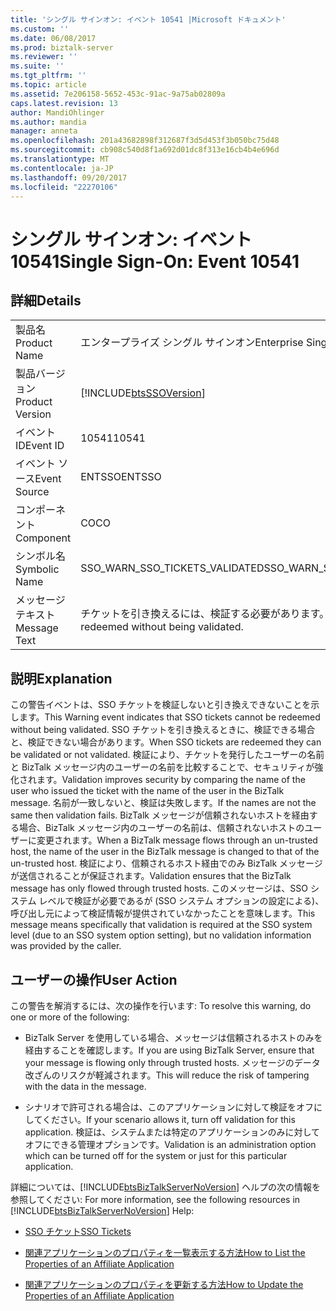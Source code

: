 ```yaml
---
title: 'シングル サインオン: イベント 10541 |Microsoft ドキュメント'
ms.custom: ''
ms.date: 06/08/2017
ms.prod: biztalk-server
ms.reviewer: ''
ms.suite: ''
ms.tgt_pltfrm: ''
ms.topic: article
ms.assetid: 7e206158-5652-453c-91ac-9a75ab02809a
caps.latest.revision: 13
author: MandiOhlinger
ms.author: mandia
manager: anneta
ms.openlocfilehash: 201a43682898f312687f3d5d453f3b050bc75d48
ms.sourcegitcommit: cb908c540d8f1a692d01dc8f313e16cb4b4e696d
ms.translationtype: MT
ms.contentlocale: ja-JP
ms.lasthandoff: 09/20/2017
ms.locfileid: "22270106"
---
```

# <a name="single-sign-on-event-10541"></a><span data-ttu-id="5fa55-102">シングル サインオン: イベント 10541</span><span class="sxs-lookup"><span data-stu-id="5fa55-102">Single Sign-On: Event 10541</span></span>
## <a name="details"></a><span data-ttu-id="5fa55-103">詳細</span><span class="sxs-lookup"><span data-stu-id="5fa55-103">Details</span></span>  
  
|||  
|-|-|  
|<span data-ttu-id="5fa55-104">製品名</span><span class="sxs-lookup"><span data-stu-id="5fa55-104">Product Name</span></span>|<span data-ttu-id="5fa55-105">エンタープライズ シングル サインオン</span><span class="sxs-lookup"><span data-stu-id="5fa55-105">Enterprise Single Sign-On</span></span>|  
|<span data-ttu-id="5fa55-106">製品バージョン</span><span class="sxs-lookup"><span data-stu-id="5fa55-106">Product Version</span></span>|[!INCLUDE[btsSSOVersion](../includes/btsssoversion-md.md)]|  
|<span data-ttu-id="5fa55-107">イベント ID</span><span class="sxs-lookup"><span data-stu-id="5fa55-107">Event ID</span></span>|<span data-ttu-id="5fa55-108">10541</span><span class="sxs-lookup"><span data-stu-id="5fa55-108">10541</span></span>|  
|<span data-ttu-id="5fa55-109">イベント ソース</span><span class="sxs-lookup"><span data-stu-id="5fa55-109">Event Source</span></span>|<span data-ttu-id="5fa55-110">ENTSSO</span><span class="sxs-lookup"><span data-stu-id="5fa55-110">ENTSSO</span></span>|  
|<span data-ttu-id="5fa55-111">コンポーネント</span><span class="sxs-lookup"><span data-stu-id="5fa55-111">Component</span></span>|<span data-ttu-id="5fa55-112">CO</span><span class="sxs-lookup"><span data-stu-id="5fa55-112">CO</span></span>|  
|<span data-ttu-id="5fa55-113">シンボル名</span><span class="sxs-lookup"><span data-stu-id="5fa55-113">Symbolic Name</span></span>|<span data-ttu-id="5fa55-114">SSO_WARN_SSO_TICKETS_VALIDATED</span><span class="sxs-lookup"><span data-stu-id="5fa55-114">SSO_WARN_SSO_TICKETS_VALIDATED</span></span>|  
|<span data-ttu-id="5fa55-115">メッセージ テキスト</span><span class="sxs-lookup"><span data-stu-id="5fa55-115">Message Text</span></span>|<span data-ttu-id="5fa55-116">チケットを引き換えるには、検証する必要があります。</span><span class="sxs-lookup"><span data-stu-id="5fa55-116">Tickets cannot be redeemed without being validated.</span></span>|  
  
## <a name="explanation"></a><span data-ttu-id="5fa55-117">説明</span><span class="sxs-lookup"><span data-stu-id="5fa55-117">Explanation</span></span>  
 <span data-ttu-id="5fa55-118">この警告イベントは、SSO チケットを検証しないと引き換えできないことを示します。</span><span class="sxs-lookup"><span data-stu-id="5fa55-118">This Warning event indicates that SSO tickets cannot be redeemed without being validated.</span></span> <span data-ttu-id="5fa55-119">SSO チケットを引き換えるときに、検証できる場合と、検証できない場合があります。</span><span class="sxs-lookup"><span data-stu-id="5fa55-119">When SSO tickets are redeemed they can be validated or not validated.</span></span> <span data-ttu-id="5fa55-120">検証により、チケットを発行したユーザーの名前と BizTalk メッセージ内のユーザーの名前を比較することで、セキュリティが強化されます。</span><span class="sxs-lookup"><span data-stu-id="5fa55-120">Validation improves security by comparing the name of the user who issued the ticket with the name of the user in the BizTalk message.</span></span> <span data-ttu-id="5fa55-121">名前が一致しないと、検証は失敗します。</span><span class="sxs-lookup"><span data-stu-id="5fa55-121">If the names are not the same then validation fails.</span></span> <span data-ttu-id="5fa55-122">BizTalk メッセージが信頼されないホストを経由する場合、BizTalk メッセージ内のユーザーの名前は、信頼されないホストのユーザーに変更されます。</span><span class="sxs-lookup"><span data-stu-id="5fa55-122">When a BizTalk message flows through an un-trusted host, the name of the user in the BizTalk message is changed to that of the un-trusted host.</span></span> <span data-ttu-id="5fa55-123">検証により、信頼されるホスト経由でのみ BizTalk メッセージが送信されることが保証されます。</span><span class="sxs-lookup"><span data-stu-id="5fa55-123">Validation ensures that the BizTalk message has only flowed through trusted hosts.</span></span> <span data-ttu-id="5fa55-124">このメッセージは、SSO システム レベルで検証が必要であるが (SSO システム オプションの設定による)、呼び出し元によって検証情報が提供されていなかったことを意味します。</span><span class="sxs-lookup"><span data-stu-id="5fa55-124">This message means specifically that validation is required at the SSO system level (due to an SSO system option setting), but no validation information was provided by the caller.</span></span>  
  
## <a name="user-action"></a><span data-ttu-id="5fa55-125">ユーザーの操作</span><span class="sxs-lookup"><span data-stu-id="5fa55-125">User Action</span></span>  
 <span data-ttu-id="5fa55-126">この警告を解消するには、次の操作を行います: </span><span class="sxs-lookup"><span data-stu-id="5fa55-126">To resolve this warning, do one or more of the following:</span></span>  
  
-   <span data-ttu-id="5fa55-127">BizTalk Server を使用している場合、メッセージは信頼されるホストのみを経由することを確認します。</span><span class="sxs-lookup"><span data-stu-id="5fa55-127">If you are using BizTalk Server, ensure that your message is flowing only through trusted hosts.</span></span> <span data-ttu-id="5fa55-128">メッセージのデータ改ざんのリスクが軽減されます。</span><span class="sxs-lookup"><span data-stu-id="5fa55-128">This will reduce the risk of tampering with the data in the message.</span></span>  
  
-   <span data-ttu-id="5fa55-129">シナリオで許可される場合は、このアプリケーションに対して検証をオフにしてください。</span><span class="sxs-lookup"><span data-stu-id="5fa55-129">If your scenario allows it, turn off validation for this application.</span></span> <span data-ttu-id="5fa55-130">検証は、システムまたは特定のアプリケーションのみに対してオフにできる管理オプションです。</span><span class="sxs-lookup"><span data-stu-id="5fa55-130">Validation is an administration option which can be turned off for the system or just for this particular application.</span></span>  
  
 <span data-ttu-id="5fa55-131">詳細については、[!INCLUDE[btsBizTalkServerNoVersion](../includes/btsbiztalkservernoversion-md.md)] ヘルプの次の情報を参照してください: </span><span class="sxs-lookup"><span data-stu-id="5fa55-131">For more information, see the following resources in [!INCLUDE[btsBizTalkServerNoVersion](../includes/btsbiztalkservernoversion-md.md)] Help:</span></span>  
  
-   [<span data-ttu-id="5fa55-132">SSO チケット</span><span class="sxs-lookup"><span data-stu-id="5fa55-132">SSO Tickets</span></span>](../core/sso-tickets.md)  
  
-   [<span data-ttu-id="5fa55-133">関連アプリケーションのプロパティを一覧表示する方法</span><span class="sxs-lookup"><span data-stu-id="5fa55-133">How to List the Properties of an Affiliate Application</span></span>](../core/how-to-list-the-properties-of-an-affiliate-application.md)  
  
-   [<span data-ttu-id="5fa55-134">関連アプリケーションのプロパティを更新する方法</span><span class="sxs-lookup"><span data-stu-id="5fa55-134">How to Update the Properties of an Affiliate Application</span></span>](../core/how-to-update-the-properties-of-an-affiliate-application.md)